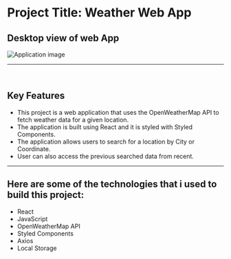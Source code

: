 <h1>Project Title: Weather Web App</h1>

<h2>Desktop view of web App</h2>

<img src="" alt="Application image">
<br>
<hr>
<br>
<h2>Key Features</h2>

<ul>
    <li>This project is a web application that uses the OpenWeatherMap API to fetch weather data for a given location.</li>
    <li>The application is built using React and it is styled with Styled Components.</li>
    <li>The application allows users to search for a location by City or Coordinate.</li>
    <li>User can also access the previous searched data from recent.</li>
  
</ul>
    <hr>
<h2>Here are some of the technologies that i used to build this project:</h2>
<ul>
    <li>React</li>
    <li>JavaScript</li>
    <li>OpenWeatherMap API</li>
    <li>Styled Components</li>
    <li>Axios</li>
    <li>Local Storage</li>
</ul>
